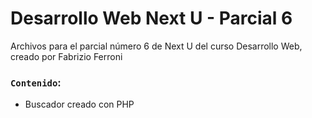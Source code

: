 # Desarrollo Web Next U - Parcial 6

Archivos para el parcial número 6 de Next U del curso Desarrollo Web, creado por Fabrizio Ferroni

### `Contenido`:
* Buscador creado con PHP